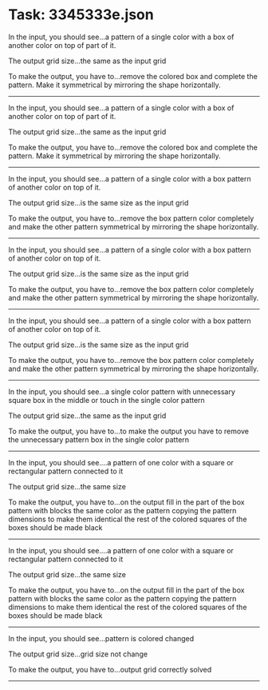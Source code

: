 # Task: 3345333e.json

In the input, you should see...a pattern of a single color with a box of another color on top of part of it.

The output grid size...the same as the input grid

To make the output, you have to...remove the colored box and complete the pattern. Make it symmetrical by mirroring the shape horizontally.

---

In the input, you should see...a pattern of a single color with a box of another color on top of part of it.

The output grid size...the same as the input grid

To make the output, you have to...remove the colored box and complete the pattern. Make it symmetrical by mirroring the shape horizontally.

---

In the input, you should see...a pattern of a single color with a box pattern of another color on top of it.

The output grid size...is the same size as the input grid

To make the output, you have to...remove the box pattern color completely and make the other pattern symmetrical by mirroring the shape horizontally.

---

In the input, you should see...a pattern of a single color with a box pattern of another color on top of it.

The output grid size...is the same size as the input grid

To make the output, you have to...remove the box pattern color completely and make the other pattern symmetrical by mirroring the shape horizontally.

---

In the input, you should see...a pattern of a single color with a box pattern of another color on top of it.

The output grid size...is the same size as the input grid

To make the output, you have to...remove the box pattern color completely and make the other pattern symmetrical by mirroring the shape horizontally.

---

In the input, you should see...a single color pattern with unnecessary square box in the middle or touch in the single color pattern

The output grid size...the same as the input grid

To make the output, you have to...to make the output you have to remove the unnecessary pattern box in the single color pattern

---

In the input, you should see....a pattern of one color with a square or rectangular pattern connected to it

The output grid size...the same size

To make the output, you have to...on the output fill in the part of the box pattern with blocks the same color as the pattern copying the pattern dimensions to make them identical the rest of the colored squares of the boxes should be made black

---

In the input, you should see....a pattern of one color with a square or rectangular pattern connected to it

The output grid size...the same size

To make the output, you have to...on the output fill in the part of the box pattern with blocks the same color as the pattern copying the pattern dimensions to make them identical the rest of the colored squares of the boxes should be made black

---

In the input, you should see...pattern is colored changed

The output grid size...grid size not change

To make the output, you have to...output grid correctly solved

---

